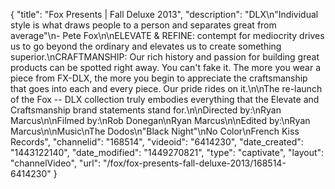 {
    "title": "Fox Presents | Fall Deluxe 2013",
    "description": "DLX\n\"Individual style is what draws people to a person and separates great from average\"\n- Pete Fox\n\nELEVATE & REFINE: contempt for mediocrity drives us to go beyond the ordinary and elevates us to create something superior.\nCRAFTMANSHIP: Our rich history and passion for building great products can be spotted right away. You can't fake it. The more you wear a piece from FX-DLX, the more you begin to appreciate the craftsmanship that goes into each and every piece. Our pride rides on it.\n\nThe re-launch of the Fox -- DLX collection truly embodies everything that the Elevate and Craftsmanship brand statements stand for.\n\nDirected by:\nRyan Marcus\n\nFilmed by:\nRob Donegan\nRyan Marcus\n\nEdited by:\nRyan Marcus\n\nMusic\nThe Dodos\n\"Black Night\"\nNo Color\nFrench Kiss Records",
    "channelid": "168514",
    "videoid": "6414230",
    "date_created": "1443122140",
    "date_modified": "1449270821",
    "type": "captivate",
    "layout": "channelVideo",
    "url": "\/fox\/fox-presents-fall-deluxe-2013\/168514-6414230"
}